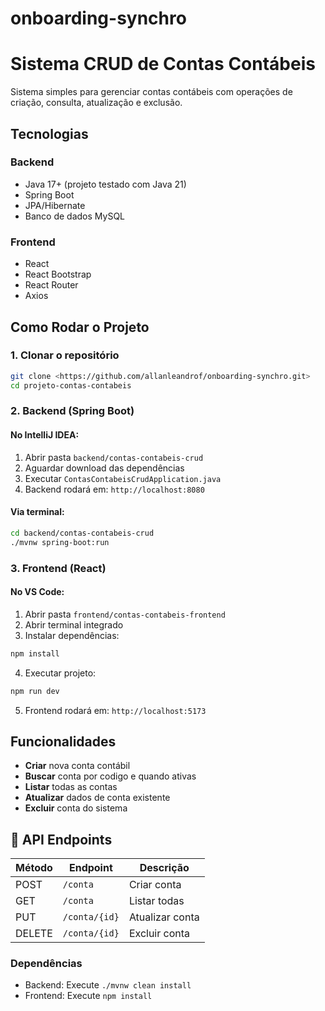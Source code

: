 # onboarding-synchro

# Sistema CRUD de Contas Contábeis

Sistema simples para gerenciar contas contábeis com operações de criação, consulta, atualização e exclusão.

## Tecnologias

### Backend
- Java 17+ (projeto testado com Java 21)
- Spring Boot
- JPA/Hibernate
- Banco de dados MySQL

### Frontend
- React
- React Bootstrap
- React Router
- Axios

## Como Rodar o Projeto

### 1. Clonar o repositório
```bash
git clone <https://github.com/allanleandrof/onboarding-synchro.git>
cd projeto-contas-contabeis
```

### 2. Backend (Spring Boot)

#### No IntelliJ IDEA:
1. Abrir pasta `backend/contas-contabeis-crud`
2. Aguardar download das dependências
3. Executar `ContasContabeisCrudApplication.java`
4. Backend rodará em: `http://localhost:8080`

#### Via terminal:
```bash
cd backend/contas-contabeis-crud
./mvnw spring-boot:run
```

### 3. Frontend (React)

#### No VS Code:
1. Abrir pasta `frontend/contas-contabeis-frontend`
2. Abrir terminal integrado
3. Instalar dependências:
```bash
npm install
```
4. Executar projeto:
```bash
npm run dev
```
5. Frontend rodará em: `http://localhost:5173`

## Funcionalidades

- **Criar** nova conta contábil
- **Buscar** conta por codigo e quando ativas
- **Listar** todas as contas
- **Atualizar** dados de conta existente
- **Excluir** conta do sistema

## 📝 API Endpoints

| Método | Endpoint | Descrição |
|--------|----------|-----------|
| POST | `/conta` | Criar conta |
| GET | `/conta` | Listar todas |
| PUT | `/conta/{id}` | Atualizar conta |
| DELETE | `/conta/{id}` | Excluir conta |

### Dependências
- Backend: Execute `./mvnw clean install`
- Frontend: Execute `npm install`